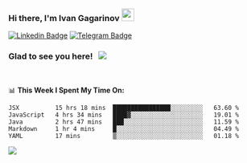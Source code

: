 ### Hi there, I'm Ivan Gagarinov <img src="https://media.giphy.com/media/hvRJCLFzcasrR4ia7z/giphy.gif" width="25px">

[![Linkedin Badge](https://img.shields.io/badge/-LinkedIn-0e76a8?style=flat-square&logo=Linkedin&logoColor=white)](https://linkedin.com/in/ivan-gagarinov-142ba3141/)
[![Telegram Badge](https://img.shields.io/badge/-Telegram-0088cc?style=flat-square&logo=Telegram&logoColor=white)](https://t.me/igagarinov)

### Glad to see you here! &nbsp; ![](https://visitor-badge.glitch.me/badge?page_id=dzencot.dzencot)

</br>

📊 **This Week I Spent My Time On:**
<!--START_SECTION:waka-->
```text
JSX          15 hrs 18 mins  ████████████████░░░░░░░░░   63.60 % 
JavaScript   4 hrs 34 mins   ████▓░░░░░░░░░░░░░░░░░░░░   19.01 % 
Java         2 hrs 47 mins   ███░░░░░░░░░░░░░░░░░░░░░░   11.59 % 
Markdown     1 hr 4 mins     █░░░░░░░░░░░░░░░░░░░░░░░░   04.49 % 
YAML         17 mins         ▒░░░░░░░░░░░░░░░░░░░░░░░░   01.18 % 
```
<!--END_SECTION:waka-->

[![](https://github-readme-stats.vercel.app/api?username=dzencot&theme=gruvbox)](https://github.com/dzencot)
